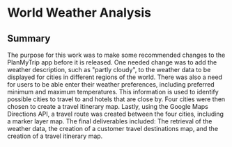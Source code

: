 # World Weather Analysis

## Summary
The purpose for this work was to make some recommended changes to the PlanMyTrip app before it is released. One needed change was to add the weather description, such as "partly cloudy", to the weather data to be displayed for cities in different regions of the world. There was also a need for users to be able enter their weather preferences, including preferred minimum and maximum temperatures. This information is used to identify possible cities to travel to and hotels that are close by. Four cities were then chosen to create a travel itinerary map. Lastly, using the Google Maps Directions API, a travel route was created between the four cities, including a marker layer map. The final deliverables included: The retrieval of the weather data, the creation of a customer travel destinations map, and the creation of a travel itinerary map.